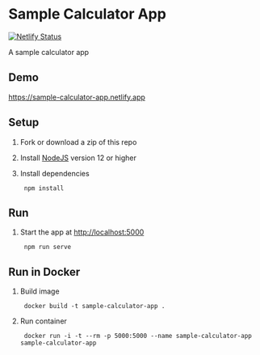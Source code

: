 # Sample Calculator App

[![Netlify Status](https://api.netlify.com/api/v1/badges/f962864a-1b92-4234-8664-23a1b7f36dd0/deploy-status)](https://app.netlify.com/sites/sample-calculator-app/deploys)

A sample calculator app

## Demo

<https://sample-calculator-app.netlify.app>

## Setup

1. Fork or download a zip of this repo
1. Install [NodeJS](https://nodejs.org/en/download/) version 12 or higher
1. Install dependencies

        npm install

## Run

1. Start the app at <http://localhost:5000>

        npm run serve

## Run in Docker

1. Build image

        docker build -t sample-calculator-app .

1. Run container

        docker run -i -t --rm -p 5000:5000 --name sample-calculator-app sample-calculator-app